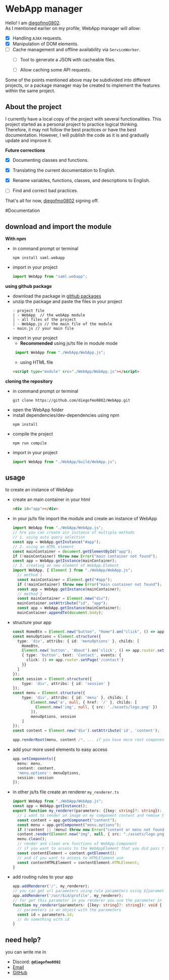 # WebApp manager
Hello! I am [diegofmo0802](https://diegofmo0802.github.io).<br/>
As I mentioned earlier on my profile, WebApp manager will allow:

- [x] Handling `AJAX` requests.
- [x] Manipulation of DOM elements.
- [ ] Cache management and offline availability via `ServiceWorker`.
  - [ ] Tool to generate a JSON with cacheable files.
  - [ ] Allow caching some API requests.


Some of the points mentioned above may be subdivided into different projects, or a package manager may be created to implement the features within the same project.<br/>



## About the project
I currently have a local copy of the project with several functionalities. This project started as a personal project to practice logical thinking.<br/>
Therefore, it may not follow the best practices or have the best documentation. However, I will publish the code as it is and gradually update and improve it.



**Future corrections**
- [x] Documenting classes and functions.
- [x] Translating the current documentation to English.
- [x] Rename variables, functions, classes, and descriptions to English.
- [ ] Find and correct bad practices.



That's all for now, [diegofmo0802](https://diegofmo0802.github.io) signing off.



#Documentation
## download and import the module
**With npm**
- in command prompt or terminal
  ```npm
  npm install saml.webapp
  ```
- import in your project
  ```ts
  import WebApp from "saml.webapp";
  ```

**using github package**
- download the package in [github packages](https://github.com/diegofmo0802/WebApp/packages)
- unzip the package and paste the files in your project
  ```text
  - project file
  | - WebApp  // the webApp module
  | - all files of the project
  | - WebApp.js // the main file of the module
  - main.js // your main file
  ```
- import in your project
  - **Recommended** using js/ts file in module mode
   ```ts
    import WebApp from "./WebApp/WebApp.js";
    ```
  - using HTML file
   ```html
   <script type="module" src="./WebApp/WebApp.js"></script>
   ```
**cloning the repository**
- in command prompt or terminal
  ```git
  git clone https://github.com/diegofmo0802/WebApp.git
  ```
- open the WebApp folder
- install dependencies/dev-dependencies using npm
  ```npm
  npm install
  ```
- compile the project
  ```npm
  npm run compile
  ```
- import in your project
  ```ts
  import WebApp from "./WebApp/build/WebApp.js";
  ```

## usage
to create an instance of WebApp

- create an main container in your html
  ```HTML
  <div id="app"></div>
  ```
- in your js/ts file import the module and create an instance of WebApp
  ```ts
  import WebApp from "./WebApp/WebApp.js";
  // hre you can create ain instance of multiple methods
  // 1. using auto query selection
  const app = WebApp.getInstance("#app");
  // 2. using an HTML element
  const mainContainer = document.getElementById("app");
  if (!mainContainer) throw new Error("main container not found");
  const app = WebApp.getInstance(mainContainer);
  // 3. creating an new element of WebApp.Element
  import WebApp, { Element } from "./WebApp/WebApp.js";
    // method 1
    const mainContainer = Element.get("#app");
    if (!mainContainer) throw new Error("main container not found");
    const app = WebApp.getInstance(mainContainer);
    // method 2
    const mainContainer = Element.new("div");
    mainContainer.setAttribute("id", "app");
    const app = WebApp.getInstance(mainContainer);
    mainContainer.appendTo(document.body);
  ```
- structure your app
  ```ts
  const HomeBtn = Element.new("button", "Home").on("click", () => app.router.setPage("/"));
  const menuOptions = Element.structure({
    type: 'div', attribs: { id: 'menuOptions' }, childs: [
      HomeBtn,
      Element.new('button', 'About').on('click', () => app.router.setPage('/about')),
      { type: 'button', text: 'Contact', events: {
        click: () => app.router.setPage('/contact')
      }}
    ]
  });
  const session = Element.structure({
      type: 'div', attribs: { id: 'session' }
  });
  const menu = Element.structure({
      type: 'div', attribs: { id: 'menu' }, childs: [
          Element.new('a', null, { href: '/' }, childs: [
            Element.new('img', null, { src: './assets/logo.png' })
          ]),
          menuOptions, session
      ]
  });
  const content = Element.new('div').setAttribute('id', 'content');

  app.renderRoot(menu, content /*, ... if you have more root components/elements */);
  ```
- add your more used elements to easy access
  ```ts
  app.setComponents({
    menu: menu,
    content: content,
    'menu.options': menuOptions,
    session: session
  });
  ```
- in other js/ts file create an renderer `my_renderer.ts`
  ```ts
  import WebApp from "./WebApp/WebApp.js";
  const app = WebApp.getInstance();
  export function my_renderer(parameters: {[key: string]?: string}): void {
    // i want to render an image on my component content and remove the menu options
    const content = app.getComponent("content");
    const menu = app.getComponent("menu.options");
    if (!content || !menu) throw new Error("content or menu not found");
    content.render(Element.new("img", null, { src: "./assets/logo.png" }));
    menu.clean();
    // render and clean are functions of WebApp.Component
    // if you want to access to the WebAppElement that you did pass to app.setComponents() you can use:
    const contentElement = content.getElement();
    // and if you want to access to HTMLElement use
    const contentHTMLElement = contentElement.HTMLElement;
  }
  ```
- add routing rules to your app
  ```ts
  app.addRenderer('/', my_renderer);
  // you can get url parameters using rule parameters using ${parameter}
  app.addRenderer('/usr/$id/profile', my_renderer);
  // for get this parameter in you renderer you use the parameter in the render function
  function my_renderer(parameters: {[key: string]?: string}): void {
    // parameters is an object with the parameters
    const id = parameters.id;
    // do something with id
  }
  ```
## need help?

you can write me in
- Discord: **`@diegofmo0802`**
- [Email](mailto:diegofmo0802@gmail.com?subject=WebApp%20manager%20help)
- [GitHub](https://github.com/diegofmo0802)
